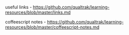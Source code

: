 useful links - https://github.com/qualtrak/learning-resources/blob/master/links.md

coffeescript notes - https://github.com/qualtrak/learning-resources/blob/master/coffeescript-notes.md
